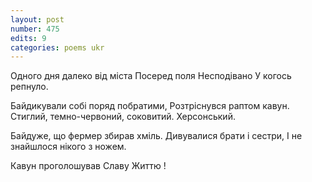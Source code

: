 ```yaml
---
layout: post
number: 475
edits: 9
categories: poems ukr
---
```


Одного дня далеко від міста
Посеред поля 
Несподівано 
У когось репнуло.

Байдикували собі поряд побратими,
Розтріснувся раптом кавун.
Стиглий, темно-червоний, соковитий. 
Херсонський.

Байдуже, що фермер збирав хміль.
Дивувалися брати і сестри, 
І не знайшлося нікого з ножем.

Кавун проголошував Славу Життю !
